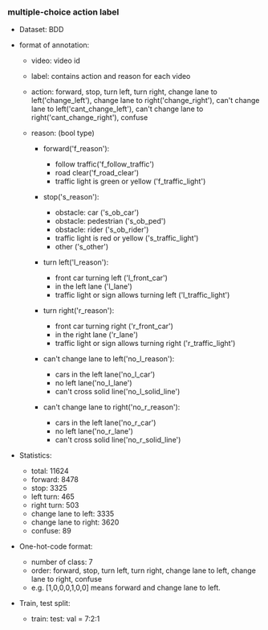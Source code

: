 ### multiple-choice action label

- Dataset: BDD

- format of annotation:

  - video: video id

  - label: contains action and reason for each video

  - action: forward, stop, turn left, turn right, change lane to left('change_left'), change lane to right('change_right'), can't change lane to left('cant_change_left'), can't change lane to right('cant_change_right'), confuse

  - reason: (bool type)

    - forward('f_reason'): 	
      - follow traffic('f_follow_traffic')
      - road clear('f_road_clear')
      - traffic light is green or yellow ('f_traffic_light')
    - stop('s_reason'):
      - obstacle: car ('s_ob_car')
      - obstacle: pedestrian ('s_ob_ped')
      - obstacle: rider ('s_ob_rider')
      - traffic light is red or yellow ('s_traffic_light')
      - other ('s_other')
    - turn left('l_reason'):
      - front car turning left ('l_front_car')
      - in the left lane ('l_lane')
      - traffic light or sign allows turning left ('l_traffic_light')

    - turn right('r_reason'):
      - front car turning right ('r_front_car')
      - in the right lane ('r_lane')
      - traffic light or sign allows turning right ('r_traffic_light')
    - can't change lane to left('no_l_reason'):
      - cars in the left lane('no_l_car')
      - no left lane('no_l_lane')
      - can't cross solid line('no_l_solid_line')
    - can't change lane to right('no_r_reason'):
      - cars in the left lane('no_r_car')
      - no left lane('no_r_lane')
      - can't cross solid line('no_r_solid_line')
- Statistics: 
  - total: 11624
  - forward: 8478
  - stop: 3325
  - left turn: 465
  - right turn: 503
  - change lane to left: 3335
  - change lane to right: 3620
  - confuse: 89
- One-hot-code format: 
  - number of class: 7
  - order: forward, stop, turn left, turn right, change lane to left, change lane to right, confuse
  - e.g. [1,0,0,0,1,0,0] means forward and change lane to left.
- Train, test split:
  - train: test: val = 7:2:1


    
